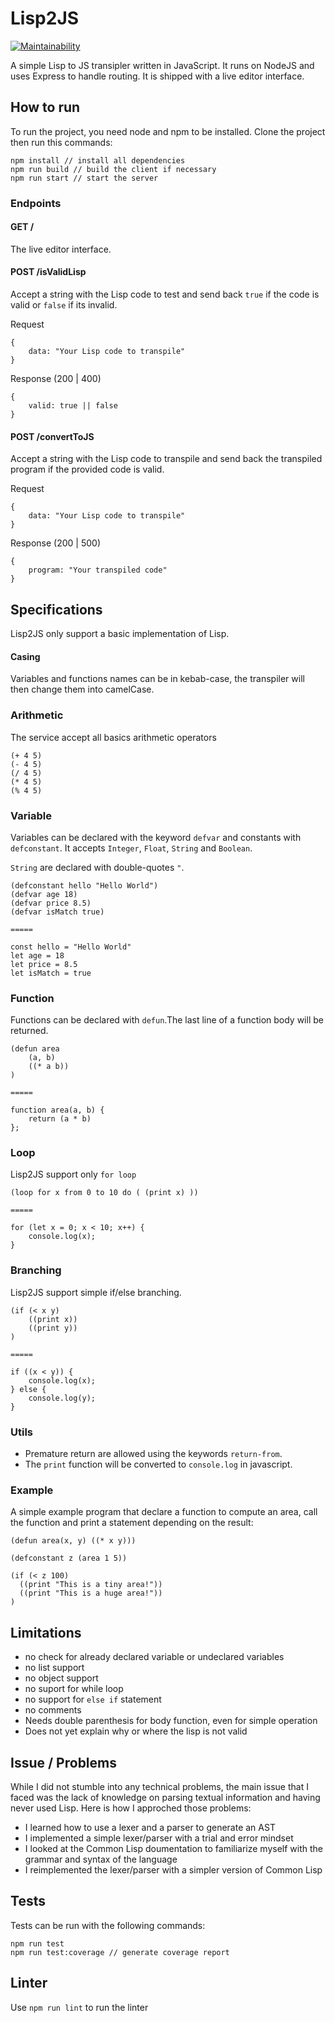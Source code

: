 # Lisp2JS

[![Maintainability](https://api.codeclimate.com/v1/badges/ec6385ec7c10ef56e2bb/maintainability)](https://codeclimate.com/github/montmirail/lisp2js/maintainability)

A simple Lisp to JS transipler written in JavaScript.
It runs on NodeJS and uses Express to handle routing.
It is shipped with a live editor interface.

## How to run

To run the project, you need node and npm to be installed. Clone the project
then run this commands:
```
npm install // install all dependencies
npm run build // build the client if necessary
npm run start // start the server
```

### Endpoints

#### GET /

The live editor interface.

#### POST /isValidLisp
Accept a string with the Lisp code to test and send back `true` if the code is valid or `false` if its invalid.

Request
```
{
    data: "Your Lisp code to transpile"
}
```

Response (200 | 400)
```
{
    valid: true || false
}
```

#### POST /convertToJS
Accept a string with the Lisp code to transpile and send back the transpiled program if the provided code is valid.

Request
```
{
    data: "Your Lisp code to transpile"
}
```

Response (200 | 500)
```
{
    program: "Your transpiled code"
}
```

## Specifications

Lisp2JS only support a basic implementation of Lisp.

#### Casing
Variables and functions names can be in kebab-case, the transpiler will then change them into camelCase.

### Arithmetic

The service accept all basics arithmetic operators
```
(+ 4 5)
(- 4 5)
(/ 4 5)
(* 4 5)
(% 4 5)
```

### Variable

Variables can be declared with the keyword `defvar` and constants with `defconstant`.
It accepts `Integer`, `Float`, `String` and `Boolean`.

`String` are declared with double-quotes `"`.

```
(defconstant hello "Hello World")
(defvar age 18)
(defvar price 8.5)
(defvar isMatch true)

=====

const hello = "Hello World"
let age = 18
let price = 8.5
let isMatch = true
```

### Function

Functions can be declared with `defun`.The last line of a function body will be returned.

```
(defun area
    (a, b)
    ((* a b))
)

=====

function area(a, b) {
    return (a * b)
};
```

### Loop

Lisp2JS support only `for loop`
```
(loop for x from 0 to 10 do ( (print x) ))

=====

for (let x = 0; x < 10; x++) {
    console.log(x);
}
```

### Branching

Lisp2JS support simple if/else branching.

```
(if (< x y)
    ((print x))
    ((print y))
)

=====

if ((x < y)) {
    console.log(x);
} else {
    console.log(y);
}
```

### Utils
- Premature return are allowed using the keywords `return-from`.
- The `print` function will be converted to `console.log` in javascript.

### Example

A simple example program that declare a function to compute an area, call the function
and print a statement depending on the result:
```
(defun area(x, y) ((* x y)))

(defconstant z (area 1 5))

(if (< z 100)
  ((print "This is a tiny area!"))
  ((print "This is a huge area!"))
)
```

## Limitations

- no check for already declared variable or undeclared variables
- no list support
- no object support
- no suport for while loop
- no support for `else if` statement
- no comments
- Needs double parenthesis for body function, even for simple operation
- Does not yet explain why or where the lisp is not valid

## Issue / Problems

While I did not stumble into any technical problems, the main issue that I faced was the
lack of knowledge on parsing textual information and having never used Lisp.
Here is how I approched those problems:

- I learned how to use a lexer and a parser to generate an AST
- I implemented a simple lexer/parser with a trial and error mindset
- I looked at the Common Lisp doumentation to familiarize myself with the grammar and syntax of the language
- I reimplemented the lexer/parser with a simpler version of Common Lisp

## Tests

Tests can be run with the following commands:
```
npm run test
npm run test:coverage // generate coverage report
```


## Linter

Use `npm run lint` to run the linter